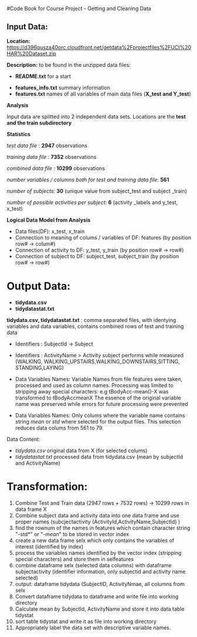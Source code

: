 #Code Book for Course Project - Getting and Cleaning Data 


## Input Data: ##
**Location:** 
https://d396qusza40orc.cloudfront.net/getdata%2Fprojectfiles%2FUCI%20HAR%20Dataset.zip

**Description:** to be found in the unzipped data files:

- **README.txt**  for a start
* **features_info.txt**  summary information
* **features.txt** names of all variables of main data files (**X_test and Y_test**)

**Analysis**

Input data are splitted into 2 independent data sets. Locations are the **test and the train subdirectory**

**Statistics**

*test data file*    : **2947**  observations 

*training data file* : **7352** observations

*combined data file* : **10299** observations

*number variables / columns both for test and training data file*: **561**

*number of subjects:* **30** (unique value from subject_test and subject _train)

*number of possible activities per subject*: **6** (activity _labels and y_test, x_test)

**Logical Data Model from Analysis**

- Data files(DF): x_test, x_train
- Connection to meaning of colums / variables of DF: features (by position row# -> colum#)
- Connection of activity to DF: y_test, y_train (by position row# -> row#)
- Connection of subject to DF: subject_test, subject_train (by position row# -> row#)

# Output Data: #
- **tidydata.csv**
- **tidydatastat.txt**


**tidydata.csv, tidydatastat.txt** : comma separated files, with identying variables and data variables, contains combined rows of test and training data 


- Identifiers  : SubjectId -> Subject

- Identifiers  : ActivityName > Activity subject performs while measured (WALKING, WALKING_UPSTAIRS,WALKING_DOWNSTAIRS,SITTING, STANDING,LAYING)

- Data Variables Names: 
Variable Names from file features were taken, processed and used as column names.
Processing was limited to stripping away special characters:
e.g tBodyAcc-mean()-X was transformed to tBodyAccmeanX
The essence of the original variable name was preserved while errors for future processing were prevented


- Data Variables Names: Only colums where the variable name contains string *mean* or *std* where selected for the output files. This selection reduces data colums from 561 to 79.

Data Content:

- *tidydata.csv* original data from X (for selected colums)
- *tidydatastat.txt* processed data from tidydata.csv (mean by subjectId and ActivityName)

# Transformation: #

1. Combine Test and Train data (2947 rows + 7532 rows) -> 10299 rows in data frame X
1. Combine subject data and activity data into one data frame and use proper names
 (subcjectactivity (ActivityId,ActivityName,SubjectId) )
1. find the rownum of the names in features which contain character string "-std*" or "*-mean*" to be stored in vector index
1. create a new data frame selx which only contains the variables of interest (identified by index)
1. process the variables names identified by the vector index (stripping special characters) and store them in selfeatures
1. combine dataframe selx (selected data columns) with dataframe subjectactivity (identifier information, only subjectid and activity name selected)
1. output:  dataframe tidydata (SubjectID, ActivityNmae, all columns from selx
1. Convert dataframe tidydata  to dataframe and write file into working directory
1. Calculate mean by SubjectId, ActivityName and store it into data table tidystat
1. sort table tidystat and write it as file into working directory
1. Appropriately label the data set with descriptive variable names. 
